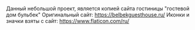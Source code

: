 Данный небольшой проект, является копией сайта гостиницы "гостевой дом бульбек"
Оригинальный сайт: https://belbekguesthouse.ru/
Иконки и значки взяты с сайт: https://www.flaticon.com/ru/

